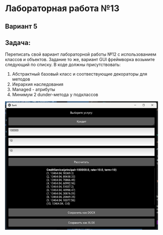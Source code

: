 # Лабораторная работа №13
## Вариант 5
## Задача:
Переписать свой вариант лабораторной работы №12 с использованием классов и объектов. Задание то же, вариант GUI фреймворка возьмите следующий по списку. В коде должны присутствовать:
1. Абстрактный базовый класс и соотвествующие декораторы для методов
2. Иерархия наследования
3. Managed - атрибуты
4. Минимум 2 dunder-метода у подклассов

![](1.jpg)
